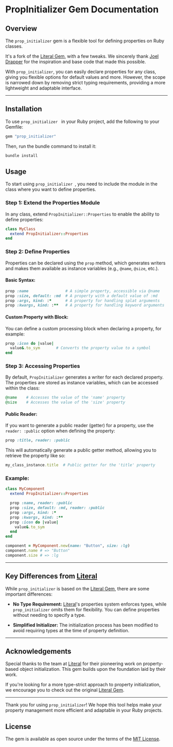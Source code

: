 # PropInitializer Gem Documentation

## Overview

The `prop_initializer` gem is a flexible tool for defining properties on Ruby classes.

It's a fork of the [Literal Gem](https://github.com/joeldrapper/literal), with a few tweaks. We sincerely thank [Joel Drapper](https://github.com/joeldrapper) for the inspiration and base code that made this possible.

With `prop_initializer`, you can easily declare properties for any class, giving you flexible options for default values and more. However, the scope is narrowed down by removing strict typing requirements, providing a more lightweight and adaptable interface.

---

## Installation

To use `prop_initializer ` in your Ruby project, add the following to your Gemfile:

```ruby
gem "prop_initializer"
```

Then, run the bundle command to install it:

```bash
bundle install
```

## Usage

To start using `prop_initializer `, you need to include the module in the class where you want to define properties.

### Step 1: Extend the Properties Module

In any class, extend `PropInitializer::Properties` to enable the ability to define properties:

```ruby
class MyClass
  extend PropInitializer::Properties
end
```

### Step 2: Define Properties

Properties can be declared using the `prop` method, which generates writers and makes them available as instance variables (e.g., `@name`, `@size`, etc.).

#### Basic Syntax:

```ruby
prop :name                # A simple property, accessible via @name
prop :size, default: :md  # A property with a default value of :md
prop :args, kind: :*      # A property for handling splat arguments
prop :kwargs, kind: :**   # A property for handling keyword arguments
```

#### Custom Property with Block:

You can define a custom processing block when declaring a property, for example:

```ruby
prop :icon do |value|
  value&.to_sym       # Converts the property value to a symbol
end
```

### Step 3: Accessing Properties

By default, `PropInitializer` generates a writer for each declared property. The properties are stored as instance variables, which can be accessed within the class:

```ruby
@name    # Accesses the value of the 'name' property
@size    # Accesses the value of the 'size' property
```

#### Public Reader:

If you want to generate a public reader (getter) for a property, use the `reader: :public` option when defining the property:

```ruby
prop :title, reader: :public
```

This will automatically generate a public getter method, allowing you to retrieve the property like so:

```ruby
my_class_instance.title  # Public getter for the 'title' property
```

### Example:

```ruby
class MyComponent
  extend PropInitializer::Properties

  prop :name, reader: :public
  prop :size, default: :md, reader: :public
  prop :args, kind: :*
  prop :kwargs, kind: :**
  prop :icon do |value|
    value&.to_sym
  end
end

component = MyComponent.new(name: "Button", size: :lg)
component.name # => "Button"
component.size # => :lg
```

---

## Key Differences from [Literal](https://github.com/joeldrapper/literal)

While `prop_initializer` is based on the [Literal Gem](https://github.com/joeldrapper/literal), there are some important differences:

- **No Type Requirement:** [Literal](https://github.com/joeldrapper/literal)'s properties system enforces types, while `prop_initializer` omits them for flexibility. You can define properties without needing to specify a type.
  
- **Simplified Initializer:** The initialization process has been modified to avoid requiring types at the time of property definition.

---

## Acknowledgements

Special thanks to the team at [Literal](https://github.com/joeldrapper/literal) for their pioneering work on property-based object initialization. This gem builds upon the foundation laid by their work.

If you're looking for a more type-strict approach to property initialization, we encourage you to check out the original [Literal Gem](https://github.com/joeldrapper/literal).

--- 

Thank you for using `prop_initializer`! We hope this tool helps make your property management more efficient and adaptable in your Ruby projects.

## License
The gem is available as open source under the terms of the [MIT License](https://opensource.org/licenses/MIT).
